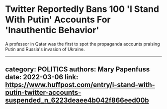# Twitter Reportedly Bans 100 'I Stand With Putin' Accounts For 'Inauthentic Behavior'

A professor in Qatar was the first to spot the propaganda accounts praising Putin and Russia's invasion of Ukraine.

---
category: POLITICS
authors: Mary Papenfuss
date: 2022-03-06
link: https://www.huffpost.com/entry/i-stand-with-putin-twitter-accounts-suspended_n_6223deaee4b042f866eed00b
---
